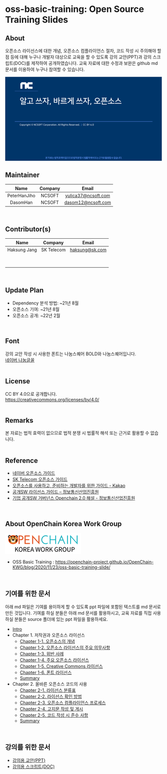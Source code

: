 
#  oss-basic-training: Open Source Training Slides
##  About
오픈소스 라이선스에 대한 개념, 오픈소스 컴플라이언스 절차, 코드 작성 시 주의해야 할 점 등에 대해 누구나 개발자 대상으로 교육을 할 수 있도록 강의 교안(PPT)과 강의 스크립트(DOC)를 제작하여 공개하였습니다. 교육 자료에 대한 수정과 보완은 github md 문서를 이용하여 누구나 참여할 수 있습니다.
<p align="center">
<img src="./image/cover.png" width="800">
</p>

##  Maintainer

|Name|Company|Email|
|:--:|:--:|:--:|
|PeterHanJiho|NCSOFT|yulica37@ncsoft.com|
|DasomHan|NCSOFT|dasom12@ncsoft.com|
<br>

##  Contributor(s)

|Name|Company|Email|
|:--:|:--:|:--:|
|Haksung Jang|SK Telecom|haksung@sk.com|
|&nbsp;| | |
|&nbsp;| | |
<br>

##  Update Plan
* Dependency 분석 방법: ~21년 8월
* 오픈소스 기여: ~21년 8월
* 오픈소스 공개: ~22년 2월
<br>

##  Font
강의 교안 작성 시 사용한 폰트는 나눔스퀘어 BOLD와 나눔스퀘어입니다. <br>
[네이버 나눔글꼴](https://hangeul.naver.com/2017/nanum)
<br><br>

##  License
CC BY 4.0으로 공개합니다.<br>
https://creativecommons.org/licenses/by/4.0/
<br><br>

##  Remarks
본 자료는 법적 효력이 없으므로 법적 분쟁 시 법률적 해석 또는 근거로 활용할 수 없습니다.
<br><br>

##  Reference
* [네이버 오픈소스 가이드](https://naver.github.io/OpenSourceGuide/book/)
* [SK Telecom 오픈소스 가이드](https://sktelecom.github.io/oss-guide/)
* [오픈소스를 사용하고, 준비하는 개발자를 위한 가이드 - Kakao](https://www.slideshare.net/ifkakao/ss-113145564)
* [공개SW 라이선스 가이드 – 정보통신산업진흥원](https://www.oss.kr/oss_license_qna/show/b01c36a4-d50a-47cb-af60-78b94b93378b)
* [기업 공개SW 거버넌스 Openchain 2.0 해설 - 정보통신산업진흥원](https://www.oss.kr/oss_guide/show/7050bff0-d06b-43f0-99a6-9975afcd486f?page=2)
<br>

##  About OpenChain Korea Work Group
[![](./image/logo_kwg.png)](https://openchain-project.github.io/OpenChain-KWG/)

* OSS Basic Training : https://openchain-project.github.io/OpenChain-KWG/blog/2020/11/23/oss-basic-training-slide/
<br>

##  기여를 위한 문서
아래 md 파일은 기여를 용이하게 할 수 있도록 ppt 파일에 포함된 텍스트를 md 문서로 만든 것입니다.
기여를 하실 분들은 아래 md 문서를 활용하시고, 교육 자료를 직접 사용하실 분들은 source 폴더에 있는 ppt 파일을 활용하세요.
*  [Intro](https://github.com/ncsoft/oss-basic-training/blob/master/docs/Chapter0-Intro.md)
*  Chapter 1. 저작권과 오픈소스 라이선스
   *  [Chapter 1-1. 오픈소스의 개념](https://github.com/ncsoft/oss-basic-training/blob/master/docs/Chapter1-1.md)
   *  [Chapter 1-2. 오픈소스 라이선스의 주요 의무사항](https://github.com/ncsoft/oss-basic-training/blob/master/docs/Chapter1-2.md)
   *  [Chapter 1-3. 위반 사례](https://github.com/ncsoft/oss-basic-training/blob/master/docs/Chapter1-3.md)
   *  [Chapter 1-4. 주요 오픈소스 라이선스](https://github.com/ncsoft/oss-basic-training/blob/master/docs/Chapter1-4.md)
   *  [Chapter 1-5. Creative Commons 라이선스](https://github.com/ncsoft/oss-basic-training/blob/master/docs/Chapter1-5.md)
   *  [Chapter 1-6. 폰트 라이선스](https://github.com/ncsoft/oss-basic-training/blob/master/docs/Chapter1-6.md)
   *  [Summary](https://github.com/ncsoft/oss-basic-training/blob/master/docs/Chapter1-7.md)
*  Chapter 2. 올바른 오픈소스 코드의 사용
   *  [Chapter 2-1. 라이선스 분류표](https://github.com/ncsoft/oss-basic-training/blob/master/docs/Chapter2-1.md)
   *  [Chapter 2-2. 라이선스 확인 방법](https://github.com/ncsoft/oss-basic-training/blob/master/docs/Chapter2-2.md)
   *  [Chapter 2-3. 오픈소스 컴플라이언스 프로세스](https://github.com/ncsoft/oss-basic-training/blob/master/docs/Chapter2-3.md)
   *  [Chapter 2-4. 고지문 작성 및 게시](https://github.com/ncsoft/oss-basic-training/blob/master/docs/Chapter2-4.md)
   *  [Chapter 2-5. 코드 작성 시 준수 사항](https://github.com/ncsoft/oss-basic-training/blob/master/docs/Chapter2-5.md)
   *  [Summary](https://github.com/ncsoft/oss-basic-training/blob/master/docs/Chapter2-6.md)
  <br>

  ## 강의를 위한 문서
  *  [강의용 교안(PPT)](https://github.com/ncsoft/oss-basic-training/blob/master/source/oss-training-materials.pptx)
  *  [강의용 스크립트(DOC)](https://github.com/ncsoft/oss-basic-training/blob/master/source/oss-training-scripts.docx)
<br>

